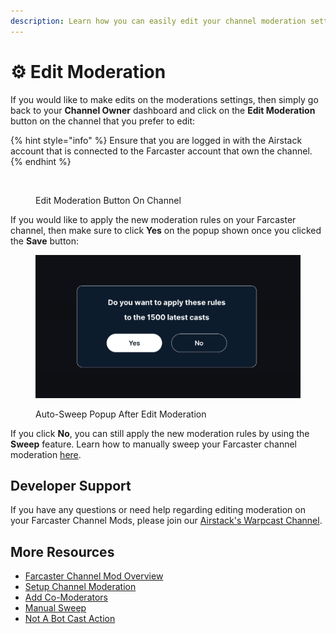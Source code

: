 ```yaml
---
description: Learn how you can easily edit your channel moderation settings on Airstack.
---
```


# ⚙️ Edit Moderation

If you would like to make edits on the moderations settings, then simply go back to your **Channel Owner** dashboard and click on the **Edit Moderation** button on the channel that you prefer to edit:

{% hint style="info" %}
Ensure that you are logged in with the Airstack account that is connected to the Farcaster account that own the channel.
{% endhint %}

<figure><img src="../../.gitbook/assets/Screenshot 2024-05-30 at 11.02.28 AM copy.png" alt=""><figcaption><p>Edit Moderation Button On Channel</p></figcaption></figure>

If you would like to apply the new moderation rules on your Farcaster channel, then make sure to click **Yes** on the popup shown once you clicked the **Save** button:

<figure><img src="../../.gitbook/assets/Screenshot 2024-06-07 at 16.03.27.png" alt=""><figcaption><p>Auto-Sweep Popup After Edit Moderation</p></figcaption></figure>

If you click **No**, you can still apply the new moderation rules by using the **Sweep** feature. Learn how to manually sweep your Farcaster channel moderation [here](manual-sweep.md).

## Developer Support

If you have any questions or need help regarding editing moderation on your Farcaster Channel Mods, please join our [Airstack's Warpcast Channel](https://warpcast.com/\~/channel/airstack).

## More Resources

* [Farcaster Channel Mod Overview](overview.md)
* [Setup Channel Moderation](setup-channel-moderation.md)
* [Add Co-Moderators](add-co-moderators.md)
* [Manual Sweep](manual-sweep.md)
* [Not A Bot Cast Action](not-a-bot-cast-action.md)
